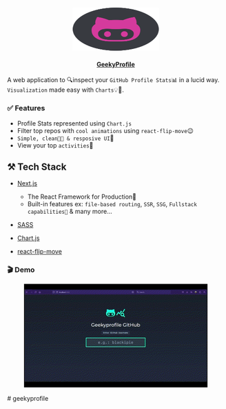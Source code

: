 <p align="center">
  <img src="./public/logo.svg" alt="geekyprofile" width="200" height="100" />
</p>

<h4 align="center">
  <a href="https://geekyprofile.vercel.app">GeekyProfile</a>
</h4>
  
A web application to 🔍inspect your ```GitHub Profile Stats```📊 in a lucid way. ```Visualization``` made easy with ```Charts```💡🚀.

### ✅ Features

- Profile Stats represented using `Chart.js`
- Filter top repos with `cool animations` using `react-flip-move`😉
- `Simple, clean💅🏻 & resposive UI`🦉
- View your top `activities`📂

## ⚒️ Tech Stack

- [Next.js](https://react-typescript-cheatsheet.netlify.app/docs/basic/setup/)

  - The React Framework for Production🚀
  - Built-in features ex: `file-based routing`, `SSR`, `SSG`, `Fullstack capabilities🤯` & many more...

- [SASS](https://sass-lang.com/documentation)
- [Chart.js](https://www.npmjs.com/package/chart.js)
- [react-flip-move](https://github.com/joshwcomeau/react-flip-move)

### 🎬 Demo

<p align="center">
  <img src="./public/demo.gif" alt="geekyprofile"/>
</p>
# geekyprofile
